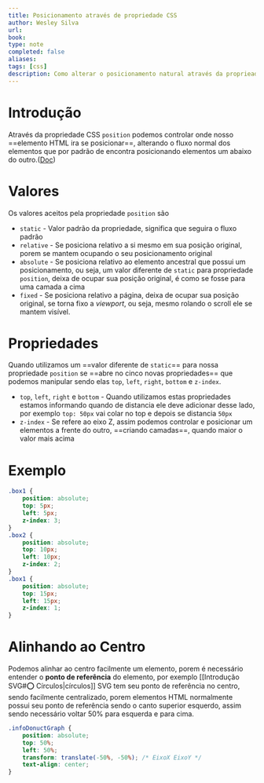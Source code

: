 ```yaml
---
title: Posicionamento através de propriedade CSS
author: Wesley Silva
url:
book:
type: note
completed: false
aliases:
tags: [css]
description: Como alterar o posicionamento natural através da proprieade `position` 
---
```

# Introdução
Através da propriedade CSS `position` podemos controlar onde nosso ==elemento HTML ira se posicionar==, alterando o fluxo normal dos elementos que por padrão de encontra posicionando elementos um abaixo do outro.([Doc](https://developer.mozilla.org/pt-BR/docs/Web/CSS/position))

# Valores
Os valores aceitos pela propriedade `position` são
- `static` - Valor padrão da propriedade, significa que seguira o fluxo padrão
- `relative` - Se posiciona relativo a si mesmo em sua posição original, porem se mantem ocupando o seu posicionamento original
- `absolute` - Se posiciona relativo ao elemento ancestral que possui um posicionamento, ou seja, um valor diferente de `static` para propriedade `position`, deixa de ocupar sua posição original, é como se fosse para uma camada a cima
- `fixed` - Se posiciona relativo a página, deixa de ocupar sua posição original, se torna fixo a *viewport*, ou seja, mesmo rolando o scroll ele se mantem visível. 

# Propriedades
Quando utilizamos um ==valor diferente de `static`== para nossa propriedade `position` se ==abre no cinco novas propriedades== que podemos manipular sendo elas `top`, `left`, `right`, `bottom` e `z-index`.
- `top`, `left`, `right` e `bottom` - Quando utilizamos estas propriedades estamos informando quando de distancia ele deve adicionar desse lado, por exemplo `top: 50px` vai colar no top e depois se distancia `50px`
- `z-index` - Se refere ao eixo Z, assim podemos controlar e posicionar um elementos a frente do outro, ==criando camadas==, quando maior o valor mais acima

# Exemplo
```css
.box1 {
	position: absolute;
	top: 5px;
	left: 5px;
	z-index: 3;
}
.box2 {
	position: absolute;
	top: 10px;
	left: 10px;
	z-index: 2;
}
.box1 {
	position: absolute;
	top: 15px;
	left: 15px;
	z-index: 1;
}
```

# Alinhando ao Centro
Podemos alinhar ao centro facilmente um elemento, porem é necessário entender o **ponto de referência** do elemento, por exemplo [[Introdução SVG#⭕ Círculos|círculos]] SVG tem seu ponto de referência no centro, sendo facilmente centralizado, porem elementos HTML normalmente possui seu ponto de referência sendo o canto superior esquerdo, assim sendo necessário voltar 50% para esquerda e para cima.

```css
.infoDonuctGraph {
	position: absolute;
	top: 50%;
	left: 50%;
	transform: translate(-50%, -50%); /* EixoX EixoY */
	text-align: center;
}
```